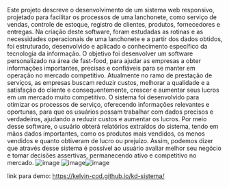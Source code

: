 Este projeto descreve o desenvolvimento de um sistema web responsivo, projetado
para facilitar os processos de uma lanchonete, como serviço de vendas, controle de
estoque, registro de clientes, produtos, fornecedores e entregas. Na criação deste
software, foram estudadas as rotinas e as necessidades operacionais de uma
lanchonete e a partir dos dados obtidos, foi estruturado, desenvolvido e aplicado o
conhecimento específico da tecnologia da informação. O objetivo foi desenvolver um
software personalizado na área de fast-food, para ajudar as empresas a obter
informações importantes, precisas e confiáveis para se manter em operação no
mercado competitivo. Atualmente no ramo de prestação de serviços, as empresas
buscam reduzir custos, melhorar a qualidade e a satisfação do cliente e
consequentemente, crescer e aumentar seus lucros em um mercado muito
competitivo. O sistema foi desenvolvido para otimizar os processos de serviço,
oferecendo informações relevantes e oportunas, para que os usuários possam
trabalhar com dados precisos e verdadeiros, ajudando a reduzir custos e aumentar os
lucros. Por meio desse software, o usuário obterá relatórios extraídos do sistema,
tendo em mãos dados importantes, como os produtos mais vendidos, os menos
vendidos e quanto obtiveram de lucro ou prejuízo. Assim, podemos dizer que através
desse sistema é possível ao usuário avaliar melhor seu negócio e tomar decisões
assertivas, permanecendo ativo e competitivo no mercado.
![image](https://user-images.githubusercontent.com/38567544/120850395-c1d44600-c54d-11eb-8664-c9f5315fa90a.png)
![image](https://user-images.githubusercontent.com/38567544/120850475-e2040500-c54d-11eb-9ef8-c2815e50187f.png)![image](https://user-images.githubusercontent.com/38567544/120850550-f8aa5c00-c54d-11eb-9420-a83b32aab1b7.png)






link para demo: https://kelvin-cod.github.io/kd-sistema/

